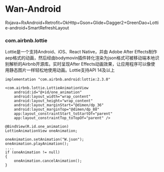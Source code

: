 # Wan-Android
Rxjava+RxAndroid+Retrofit+OkHttp+Gson+Glide+Dagger2+GreenDao+Lottie-android+SmartRefreshLayout


### com.airbnb.lottie
Lottie是一个支持Android、iOS、React Native，并由 Adobe After Effects制作aep格式的动画，然后经由bodymovin插件转化渲染为json格式可被移动端本地识别解析的Airbnb开源库。实时呈现After Effects动画效果，让应用程序可以像使用静态图片一样轻松地使用动画。Lottie支持API 14及以上
```
implementation "com.airbnb.android:lottie:2.3.0"
```
```
<com.airbnb.lottie.LottieAnimationView
    android:id="@+id/one_animation"
    android:layout_width="wrap_content"
    android:layout_height="wrap_content"
    android:layout_marginStart="@dimen/dp_36"
    android:layout_marginTop="@dimen/dp_88"
    app:layout_constraintStart_toStartOf="parent"
    app:layout_constraintTop_toTopOf="parent" />
```
```
@BindView(R.id.one_animation)
LottieAnimationView oneAnimation;
```

```
oneAnimation.setAnimation("W.json");
oneAnimation.playAnimation();
....
if (oneAnimation != null)
{
    oneAnimation.cancelAnimation();
}
```
